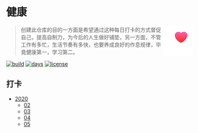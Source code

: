 # 健康

<a href="https://github.com/kuriv/health">
    <img src="health.png" width="80" height="80" align="right">
</a>

> 创建此仓库的目的一方面是希望通过这种每日打卡的方式督促自己，提高自制力，为今后的人生做好铺垫，另一方面，不管工作有多忙，生活节奏有多快，也要养成良好的作息规律，毕竟健康第一，学习第二。

[![build][build-image]][build-url]
[![days][days-image]][days-url]
[![license][license-image]][license-url]

## 打卡

* [2020](2020)
  * [02](2020/02)
  * [03](2020/03)
  * [04](2020/04)
  * [05](2020/05)



[build-image]: https://img.shields.io/badge/build-passing-brightgreen   "build"
[build-url]: https://github.com/kuriv/health    "build"
[days-image]: https://img.shields.io/badge/days-84-blue   "days"
[days-url]: https://github.com/kuriv/health  "days"
[license-image]: https://img.shields.io/badge/license-MIT-green "license"
[license-url]: https://github.com/kuriv/health  "license"